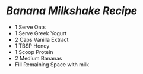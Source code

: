 # *Banana Milkshake Recipe*
- 1 Serve Oats
- 1 Serve Greek Yogurt
- 2 Caps Vanilla Extract
- 1 TBSP Honey
- 1 Scoop Protein
- 2 Medium Bananas
- Fill Remaining Space with milk